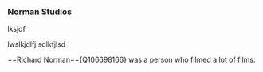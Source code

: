 ### Norman Studios



lksjdf

lwslkjdlfj
sdlkfjlsd


==Richard Norman=={Q106698166} was a person who filmed a lot of films.